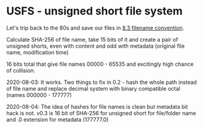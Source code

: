 # USFS - unsigned short file system

Let's trip back to the 80s and save our files in [8.3 filename convention](https://en.wikipedia.org/wiki/8.3_filename).

Calculate SHA-256 of file name, take 15 bits of it and create a pair of unsigned shorts, even with content and odd with metadata (original file name, modification time)

16 bits total that give file names 00000 - 65535 and excitingly high chance of collision.

2020-08-03: It works. Two things to fix in 0.2 - hash the whole path instead of file name and replace decimal system with binary compatible octal (names 000000 - 177777)

2020-08-04: The idea of hashes for file names is clean but metadata bit hack is not. v0.3 is 16 bit of SHA-256 for unsigned short for file/folder name and .0 extension for metadata (177777.0)
